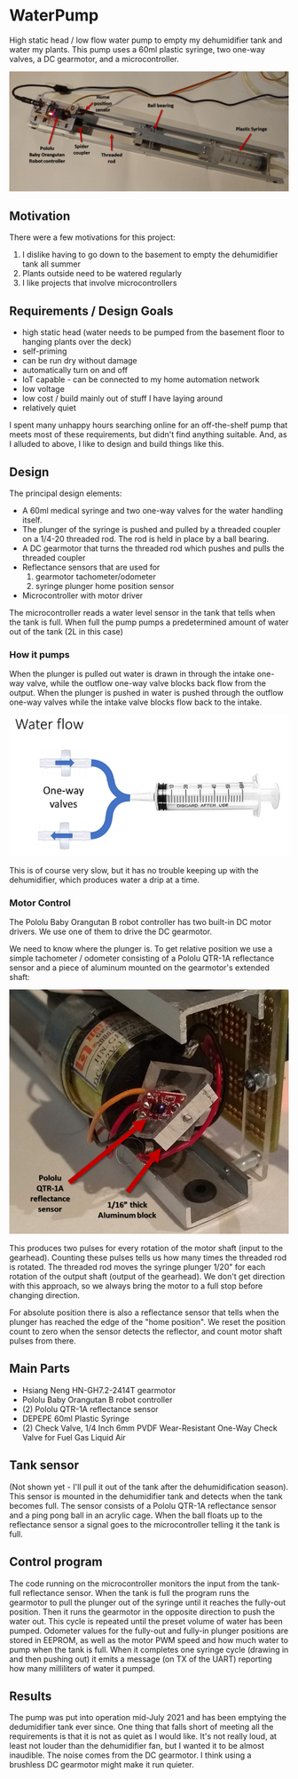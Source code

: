 # WaterPump
High static head / low flow water pump to empty my dehumidifier tank and water my plants.
This pump uses a 60ml plastic syringe, two one-way valves, a DC gearmotor, and a microcontroller.

![Water Pump](/images/WaterPumpFigure.png)
 
## Motivation
There were a few motivations for this project:
1. I dislike having to go down to the basement to empty the dehumidifier tank all summer
2. Plants outside need to be watered regularly
3. I like projects that involve microcontrollers

## Requirements / Design Goals
* high static head (water needs to be pumped from the basement floor to hanging plants over the deck)
* self-priming
* can be run dry without damage
* automatically turn on and off
* IoT capable - can be connected to my home automation network
* low voltage
* low cost / build mainly out of stuff I have laying around
* relatively quiet

I spent many unhappy hours searching online for an off-the-shelf pump that meets most of these requirements, but didn't find anything suitable. And, as I alluded to above, I like to design and build things like this.

## Design
The principal design elements:
* A 60ml medical syringe and two one-way valves for the water handling itself.
* The plunger of the syringe is pushed and pulled by a threaded coupler on a 1/4-20 threaded rod. The rod is held in place by a ball bearing.
* A DC gearmotor that turns the threaded rod which pushes and pulls the threaded coupler
* Reflectance sensors that are used for
   1. gearmotor tachometer/odometer
   2. syringe plunger home position sensor
* Microcontroller with motor driver

The microcontroller reads a water level sensor in the tank that tells when the tank is full. When full the pump pumps a predetermined amount of water out of the tank (2L in this case)

### How it pumps
When the plunger is pulled out water is drawn in through the intake one-way valve, while the outflow one-way valve blocks back flow from the output. When the plunger is pushed in water is pushed through the outflow one-way valves while the intake valve blocks flow back to the intake.

![Water Flow](/images/WaterFlow.png)

This is of course very slow, but it has no trouble keeping up with the dehumidifier, which produces water a drip at a time.

### Motor Control
The Pololu Baby Orangutan B robot controller has two built-in DC motor drivers. We use one of them to drive the DC gearmotor.

We need to know where the plunger is. To get relative position we use a simple tachometer / odometer consisting of a Pololu QTR-1A reflectance sensor and a piece of aluminum mounted on the gearmotor's extended shaft:

![Tachometer / Odometer](/images/TachometerOdometer.png)

This produces two pulses for every rotation of the motor shaft (input to the gearhead). Counting these pulses tells us how many times the threaded rod is rotated. The threaded rod moves the syringe plunger 1/20" for each rotation of the output shaft (output of the gearhead). We don't get direction with this approach, so we always bring the motor to a full stop before changing direction.

For absolute position there is also a reflectance sensor that tells when the plunger has reached the edge of the "home position". We reset the position count to zero when the sensor detects the reflector, and count motor shaft pulses from there.

## Main Parts
* Hsiang Neng HN-GH7.2-2414T gearmotor
* Pololu Baby Orangutan B robot controller
* (2) Pololu QTR-1A reflectance sensor
* DEPEPE 60ml Plastic Syringe
* (2) Check Valve, 1/4 Inch 6mm PVDF Wear-Resistant One-Way Check Valve for Fuel Gas Liquid Air

## Tank sensor
(Not shown yet - I'll pull it out of the tank after the dehumidification season).
This sensor is mounted in the dehumidifier tank and detects when the tank becomes full.
The sensor consists of a Pololu QTR-1A reflectance sensor and a ping pong ball in an acrylic cage.
When the ball floats up to the reflectance sensor a signal goes to the microcontroller telling it the tank is full.

## Control program
The code running on the microcontroller monitors the input from the tank-full reflectance sensor. When the tank is full the program
runs the gearmotor to pull the plunger out of the syringe until it reaches the fully-out position. Then it runs the gearmotor in
the opposite direction to push the water out. This cycle is repeated until the preset volume of water has been pumped.
Odometer values for the fully-out and fully-in plunger positions are stored in EEPROM, as well as the motor PWM speed and how much water to pump when the tank is full.
When it completes one syringe cycle (drawing in and then pushing out) it emits a message (on TX of the UART) reporting how many milliliters of water it pumped.

## Results
The pump was put into operation mid-July 2021 and has been emptying the dedumidifier tank ever since.
One thing that falls short of meeting all the requirements is that it is not as quiet as I would like. It's not really loud, at least not louder than the dehumidifier fan, but I wanted it to be almost inaudible.
The noise comes from the DC gearmotor. I think using a brushless DC gearmotor might make it run quieter.


